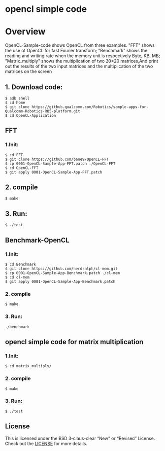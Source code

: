 # opencl simple code
# Overview
OpenCL-Sample-code shows OpenCL from three examples.
"FFT" shows the use of OpenCL for fast Fourier transform;
"Benchmark" shows the reading and writing rate when the memory unit is respectively Byte, KB, MB;
"Matrix_multiply" shows the multiplication of two 20*20 matrices,And print out the results of the two input matrices and the multiplication of the two matrices on the screen

## 1. Download code:
```
$ adb shell
$ cd home
$ git clone https://github.qualcomm.com/Robotics/sample-apps-for-Qualcomm-Robotics-RB5-platform.git
$ cd OpenCL-Application
```
## FFT
### 1.Init:
```
$ cd FFT
$ git clone https://github.com/bane9/OpenCL-FFT
$ cp 0001-OpenCL-Sample-App-FFT.patch ./OpenCL-FFT
$ cd OpenCL-FFT
$ git apply 0001-OpenCL-Sample-App-FFT.patch
```
## 2. compile
```
$ make
```
## 3. Run:
```
$ ./test
```
## Benchmark-OpenCL
### 1.Init:
```
$ cd Benchmark
$ git clone https://github.com/nerdralph/cl-mem.git
$ cp 0001-OpenCL-Sample-App-Benchmark.patch ./cl-mem
$ cd cl-mem
$ git apply 0001-OpenCL-Sample-App-Benchmark.patch
```
### 2. compile
```
$ make
```
### 3. Run:
```
./benchmark
```
## opencl simple code for matrix multiplication

### 1.Init:
```
$ cd matrix_multiply/
```
### 2. compile
```
$ make
```
### 3. Run:
```
$ ./test
```
## License
This is licensed under the BSD 3-claus-clear “New” or “Revised” License. Check out the [LICENSE](LICENSE) for more details.
